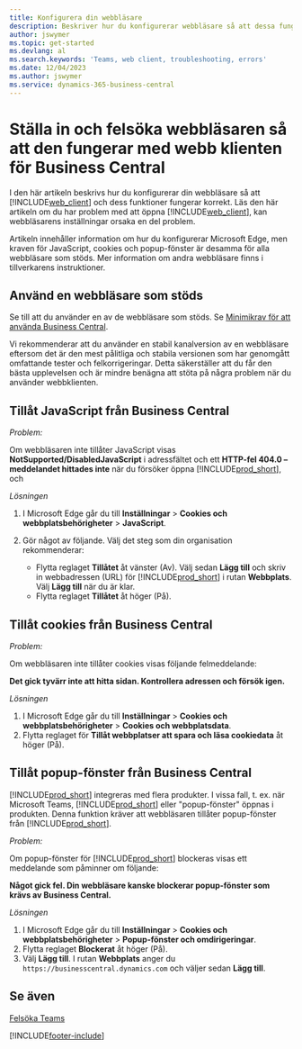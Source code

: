 ```yaml
---
title: Konfigurera din webbläsare
description: Beskriver hur du konfigurerar webbläsare så att dessa fungerar med Business Central och produkter som är integrerade med det.
author: jswymer
ms.topic: get-started
ms.devlang: al
ms.search.keywords: 'Teams, web client, troubleshooting, errors'
ms.date: 12/04/2023
ms.author: jswymer
ms.service: dynamics-365-business-central
---
```

# Ställa in och felsöka webbläsaren så att den fungerar med webb klienten för Business Central

I den här artikeln beskrivs hur du konfigurerar din webbläsare så att [!INCLUDE[web_client](includes/web_client.md)] och dess funktioner fungerar korrekt. Läs den här artikeln om du har problem med att öppna [!INCLUDE[web_client](includes/web_client.md)], kan webbläsarens inställningar orsaka en del problem.

Artikeln innehåller information om hur du konfigurerar Microsoft Edge, men kraven för JavaScript, cookies och popup-fönster är desamma för alla webbläsare som stöds. Mer information om andra webbläsare finns i tillverkarens instruktioner.  

## Använd en webbläsare som stöds

Se till att du använder en av de webbläsare som stöds. Se [Minimikrav för att använda Business Central](product-requirements.md#browsers).

Vi rekommenderar att du använder en stabil kanalversion av en webbläsare eftersom det är den mest pålitliga och stabila versionen som har genomgått omfattande tester och felkorrigeringar. Detta säkerställer att du får den bästa upplevelsen och är mindre benägna att stöta på några problem när du använder webbklienten.  

## Tillåt JavaScript från Business Central

*Problem:*

Om webbläsaren inte tillåter JavaScript visas **NotSupported/DisabledJavaScript** i adressfältet och ett **HTTP-fel 404.0 – meddelandet hittades inte** när du försöker öppna [!INCLUDE[prod_short](includes/prod_short.md)], och 

<!-- http://localhost:8080/NotSupported/DisabledJavaScript HTTP Error 404.0 - Not Found
The resource you are looking for has been removed, had its name changed, or is temporarily unavailable. -->

*Lösningen*

1. I Microsoft Edge går du till **Inställningar** > **Cookies och webbplatsbehörigheter** > **JavaScript**.
2. Gör något av följande. Välj det steg som din organisation rekommenderar:

    - Flytta reglaget **Tillåtet** åt vänster (Av). Välj sedan **Lägg till** och skriv in webbadressen (URL) för [!INCLUDE[prod_short](includes/prod_short.md)] i rutan **Webbplats**. Välj **Lägg till** när du är klar.
    - Flytta reglaget **Tillåtet** åt höger (På).

## Tillåt cookies från Business Central

*Problem:*

Om webbläsaren inte tillåter cookies visas följande felmeddelande:

**Det gick tyvärr inte att hitta sidan. Kontrollera adressen och försök igen.** 

*Lösningen*

1. I Microsoft Edge går du till **Inställningar** > **Cookies och webbplatsbehörigheter** > **Cookies och webbplatsdata**.
2. Flytta reglaget för **Tillåt webbplatser att spara och läsa cookiedata** åt höger (På).  

## <a name="popup"></a>Tillåt popup-fönster från Business Central

[!INCLUDE[prod_short](includes/prod_short.md)] integreras med flera produkter. I vissa fall, t. ex. när Microsoft Teams, [!INCLUDE[prod_short](includes/prod_short.md)] eller "popup-fönster" öppnas i produkten. Denna funktion kräver att webbläsaren tillåter popup-fönster från [!INCLUDE[prod_short](includes/prod_short.md)].

*Problem:*

Om popup-fönster för [!INCLUDE[prod_short](includes/prod_short.md)] blockeras visas ett meddelande som påminner om följande:

**Något gick fel. Din webbläsare kanske blockerar popup-fönster som krävs av Business Central.**

<!--
Something went wrong
Your browser may be blocking pop-ups needed by Business Central.

Change your browser settings to allow pop-ups or allow this for trusted domains, then try again.
If these settings are managed for your organization, you should contact your administrator for assistance.

Try again
-->
*Lösningen*

1. I Microsoft Edge går du till **Inställningar** > **Cookies och webbplatsbehörigheter** > **Popup-fönster och omdirigeringar**.
2. Flytta reglaget **Blockerat** åt höger (På).
3. Välj **Lägg till**. I rutan **Webbplats** anger du `https://businesscentral.dynamics.com` och väljer sedan **Lägg till**.

## Se även

[Felsöka Teams](admin-teams-troubleshooting.md)  

[!INCLUDE[footer-include](includes/footer-banner.md)]
